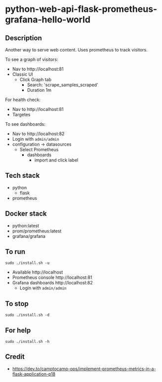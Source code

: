 # python-web-api-flask-prometheus-grafana-hello-world

## Description
Another way to serve web content.
Uses prometheus to track visitors.

To see a graph of visitors:
- Nav to http://localhost:81
- Classic UI
  - Click Graph tab
    - Search: 'scrape_samples_scraped'
    - Duration 1m

For health check:
- Nav to http://localhost:81
- Targetes

To see dashboards:
- Nav to http://localhost:82
- Login with `admin/admin`
- configuration -> datasources
  - Select Prometheus
    - dashboards
      - import and click label

## Tech stack
- python
  - flask
- prometheus

## Docker stack
- python:latest
- prom/prometheus:latest
- grafana/grafana

## To run
`sudo ./install.sh -u`
- Available http://localhost
- Prometheus console http://localhost:81
- Grafana dashboards http://localhost:82
  - Login with `admin/admin`

## To stop
`sudo ./install.sh -d`

## For help
`sudo ./install.sh -h`

## Credit
- https://dev.to/camptocamp-ops/implement-prometheus-metrics-in-a-flask-application-p18
